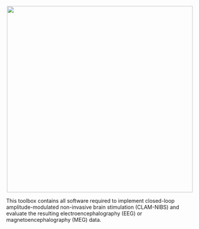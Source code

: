 <p align="center"><img src="https://github.com/davidhaslacher/clam-nibs/assets/17557712/8c8c247d-ba0d-43e4-9a35-538b4e1d9f9b" width="500"></p>
This toolbox contains all software required to implement closed-loop amplitude-modulated non-invasive brain stimulation (CLAM-NIBS) and evaluate the resulting electroencephalography (EEG) or magnetoencephalography (MEG) data.
